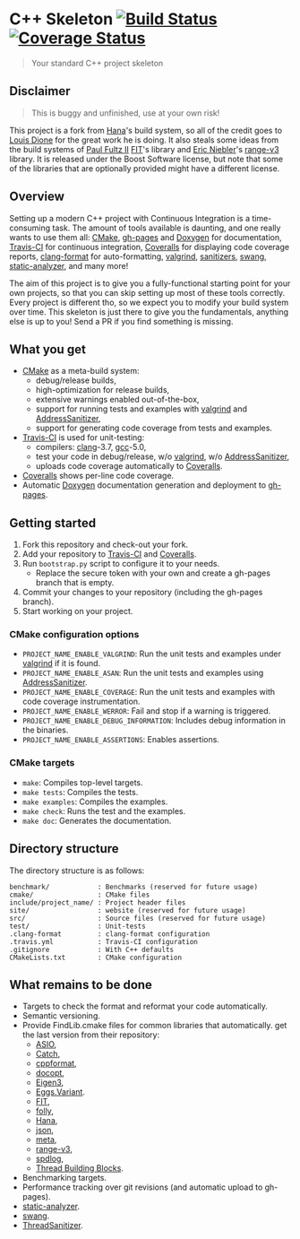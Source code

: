 # C++ Skeleton <a href="https://travis-ci.org/tivek/cpp17playground" target="_blank">![Build Status][badge.Travis]</a> <a href="https://coveralls.io/r/gnzlbg/cpp_skeleton" target="_blank">![Coverage Status][badge.Coveralls]</a>
> Your standard C++ project skeleton

## Disclaimer

> This is buggy and unfinished, use at your own risk!

This project is a fork from [Hana][]'s build system, so all of the credit goes
to [Louis Dione][] for the great work he is doing. It also steals some ideas
from the build systems of [Paul Fultz II][] [FIT][]'s library and
[Eric Niebler][]'s [range-v3][] library. It is released under the Boost Software
license, but note that some of the libraries that are optionally provided might
have a different license.

## Overview

Setting up a modern C++ project with Continuous Integration is a time-consuming
task. The amount of tools available is daunting, and one really wants to use
them all: [CMake][], [gh-pages][] and [Doxygen][] for documentation,
[Travis-CI][] for continuous integration, [Coveralls][] for displaying code
coverage reports, [clang-format][] for auto-formatting, [valgrind][],
[sanitizers][], [swang][], [static-analyzer][], and many more!

The aim of this project is to give you a fully-functional starting point for
your own projects, so that you can skip setting up most of these tools
correctly. Every project is different tho, so we expect you to modify your build
system over time. This skeleton is just there to give you the fundamentals,
anything else is up to you! Send a PR if you find something is missing.

## What you get

- [CMake][] as a meta-build system:
  - debug/release builds,
  - high-optimization for release builds,
  - extensive warnings enabled out-of-the-box,
  - support for running tests and examples with [valgrind][] and [AddressSanitizer][],
  - support for generating code coverage from tests and examples.
- [Travis-CI][] is used for unit-testing:
  - compilers: [clang][]-3.7, [gcc][]-5.0,
  - test your code in debug/release, w/o [valgrind][], w/o [AddressSanitizer][],
  - uploads code coverage automatically to [Coveralls][].
- [Coveralls][] shows per-line code coverage.
- Automatic [Doxygen][] documentation generation and deployment to [gh-pages][].

## Getting started

1. Fork this repository and check-out your fork.
2. Add your repository to [Travis-CI][] and [Coveralls][].
3. Run `bootstrap.py` script to configure it to your needs.
   - Replace the secure token with your own and create a gh-pages branch that is empty.
4. Commit your changes to your repository (including the gh-pages branch).
5. Start working on your project.

### CMake configuration options

- `PROJECT_NAME_ENABLE_VALGRIND`: Run the unit tests and examples under [valgrind][] if it is found.
- `PROJECT_NAME_ENABLE_ASAN`: Run the unit tests and examples using [AddressSanitizer][].
- `PROJECT_NAME_ENABLE_COVERAGE`: Run the unit tests and examples with code coverage instrumentation.
- `PROJECT_NAME_ENABLE_WERROR`: Fail and stop if a warning is triggered.
- `PROJECT_NAME_ENABLE_DEBUG_INFORMATION`: Includes debug information in the binaries.
- `PROJECT_NAME_ENABLE_ASSERTIONS`: Enables assertions.

### CMake targets

- `make`: Compiles top-level targets.
- `make tests`: Compiles the tests.
- `make examples`: Compiles the examples.
- `make check`: Runs the test and the examples.
- `make doc`: Generates the documentation.

## Directory structure

The directory structure is as follows:

```text
benchmark/            : Benchmarks (reserved for future usage)
cmake/                : CMake files
include/project_name/ : Project header files
site/                 : website (reserved for future usage)
src/                  : Source files (reserved for future usage)
test/                 : Unit-tests 
.clang-format         : clang-format configuration
.travis.yml           : Travis-CI configuration
.gitignore            : With C++ defaults
CMakeLists.txt        : CMake configuration
```

## What remains to be done

- Targets to check the format and reformat your code automatically.
- Semantic versioning.
- Provide FindLib.cmake files for common libraries that automatically.
get the last version from their repository:
    - [ASIO][],
    - [Catch][],
    - [cppformat][],
    - [docopt][],
    - [Eigen3][],
    - [Eggs.Variant][].
    - [FIT][],
    - [folly][],
    - [Hana][],
    - [json][],
    - [meta][],
    - [range-v3][],
    - [spdlog][],
    - [Thread Building Blocks][].
- Benchmarking targets.
- Performance tracking over git revisions (and automatic upload to gh-pages).
- [static-analyzer][].
- [swang][].
- [ThreadSanitizer][].

<!-- Links -->
[badge.Travis]: https://travis-ci.org/gnzlbg/cpp_skeleton.svg?branch=master
[badge.Coveralls]: https://coveralls.io/repos/gnzlbg/cpp_skeleton/badge.svg
[Hana]: https://github.com/ldionne/hana
[Louis Dione]: http://ldionne.com/
[FIT]: https://github.com/pfultz2/Fit
[Paul Fultz II]: http://pfultz2.com/blog/
[Eric Niebler]: http://ericniebler.com/
[range-v3]: https://github.com/ericniebler/range-v3
[meta]: https://github.com/ericniebler/meta
[Travis-CI]: https://travis-ci.org/
[Coveralls]: https://coveralls.io/
[CMake]: http://www.cmake.org/
[gh-pages]: https://pages.github.com/
[Doxygen]: http://www.stack.nl/~dimitri/doxygen/
[valgrind]: http://valgrind.org/
[AddressSanitizer]: http://clang.llvm.org/docs/AddressSanitizer.html
[ThreadSanitizer]: http://clang.llvm.org/docs/ThreadSanitizer.html
[sanitizers]: http://clang.llvm.org/docs/index.html
[swang]: https://github.com/berenm/swang
[static-analyzer]: http://clang-analyzer.llvm.org/
[clang]: http://clang.llvm.org/
[gcc]: https://gcc.gnu.org/
[Eggs.Variant]: https://github.com/eggs-cpp/variant
[Eigen3]: http://eigen.tuxfamily.org/
[cppformat]: https://github.com/cppformat/cppformat
[spdlog]: https://github.com/gabime/spdlog
[FIT]: https://github.com/pfultz2/Fit
[Thread Building Blocks]: https://www.threadingbuildingblocks.org/
[clang-format]: http://clang.llvm.org/docs/ClangFormat.html
[Catch]: https://github.com/philsquared/Catch
[ASIO]: https://think-async.com/
[docopt]: https://github.com/docopt/docopt.cpp
[json]: https://github.com/nlohmann/json
[folly]: https://github.com/facebook/folly
